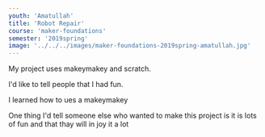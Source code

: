 ```yaml
---
youth: 'Amatullah'
title: 'Robot Repair'
course: 'maker-foundations'
semester: '2019spring'
image: '../../../images/maker-foundations-2019spring-amatullah.jpg'
---
```


My project uses makeymakey and scratch.

I'd like to tell people that I had fun.

I learned how to ues a makeymakey

One thing I'd tell someone else who wanted to make this project is it is lots of fun and that thay will in joy it a lot